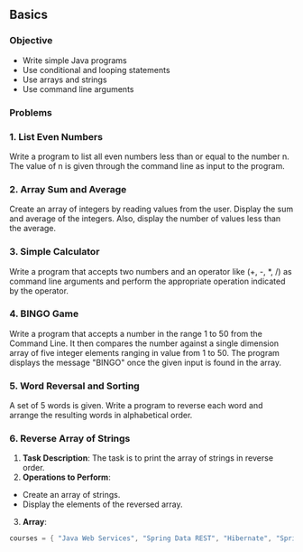 ## Basics

### Objective
- Write simple Java programs
- Use conditional and looping statements
- Use arrays and strings
- Use command line arguments

### Problems

### 1. List Even Numbers
Write a program to list all even numbers less than or equal to the number n. The value of n is given through the command line as input to the program.

### 2. Array Sum and Average
Create an array of integers by reading values from the user. Display the sum and average of the integers. Also, display the number of values less than the average.

### 3. Simple Calculator
Write a program that accepts two numbers and an operator like (+, -, *, /) as command line arguments and perform the appropriate operation indicated by the operator.

### 4. BINGO Game
Write a program that accepts a number in the range 1 to 50 from the Command Line. It then compares the number against a single dimension array of five integer elements ranging in value from 1 to 50. The program displays the message "BINGO" once the given input is found in the array.

### 5. Word Reversal and Sorting
A set of 5 words is given. Write a program to reverse each word and arrange the resulting words in alphabetical order.

### 6. Reverse Array of Strings
1. **Task Description**: The task is to print the array of strings in reverse order.
2. **Operations to Perform**:
  - Create an array of strings.
  - Display the elements of the reversed array.
3. **Array**:
  ```java
  courses = { "Java Web Services", "Spring Data REST", "Hibernate", "Spring in easy steps" }
